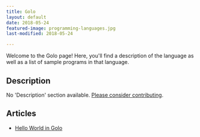 ```yaml
---
title: Golo
layout: default
date: 2018-05-24
featured-image: programming-languages.jpg
last-modified: 2018-05-24

---
```


Welcome to the Golo page! Here, you'll find a description of the language as well as a list of sample programs in that language.

## Description

No 'Description' section available. [Please consider contributing](https://github.com/TheRenegadeCoder/sample-programs-website).

## Articles

- [Hello World in Golo](https://rzuckerm.github.io/sample-programs-website-copy/projects/hello-world/golo)